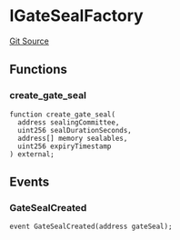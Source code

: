 # IGateSealFactory

[Git Source](https://github.com/lidofinance/community-staking-module/blob/ef5c94eed5211bf6c350512cf569895da670f26c/src/interfaces/IGateSealFactory.sol)

## Functions

### create_gate_seal

```solidity
function create_gate_seal(
  address sealingCommittee,
  uint256 sealDurationSeconds,
  address[] memory sealables,
  uint256 expiryTimestamp
) external;
```

## Events

### GateSealCreated

```solidity
event GateSealCreated(address gateSeal);
```
